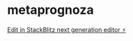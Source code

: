 # metaprognoza

[Edit in StackBlitz next generation editor ⚡️](https://stackblitz.com/~/github.com/pawel-wyszomirski/metaprognoza)